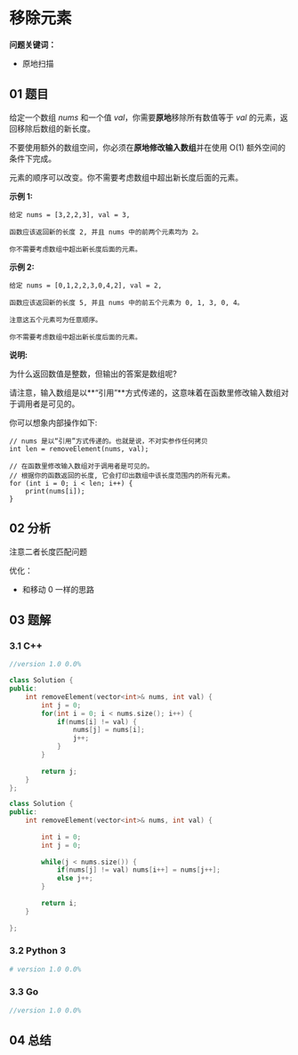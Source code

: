 # 移除元素

**问题关键词：**

- 原地扫描

## 01 题目

给定一个数组 *nums* 和一个值 *val*，你需要**原地**移除所有数值等于 *val* 的元素，返回移除后数组的新长度。

不要使用额外的数组空间，你必须在**原地修改输入数组**并在使用 O(1) 额外空间的条件下完成。

元素的顺序可以改变。你不需要考虑数组中超出新长度后面的元素。

**示例 1:**

```
给定 nums = [3,2,2,3], val = 3,

函数应该返回新的长度 2, 并且 nums 中的前两个元素均为 2。

你不需要考虑数组中超出新长度后面的元素。
```

**示例 2:**

```
给定 nums = [0,1,2,2,3,0,4,2], val = 2,

函数应该返回新的长度 5, 并且 nums 中的前五个元素为 0, 1, 3, 0, 4。

注意这五个元素可为任意顺序。

你不需要考虑数组中超出新长度后面的元素。
```

**说明:**

为什么返回数值是整数，但输出的答案是数组呢?

请注意，输入数组是以**“引用”**方式传递的，这意味着在函数里修改输入数组对于调用者是可见的。

你可以想象内部操作如下:

```
// nums 是以“引用”方式传递的。也就是说，不对实参作任何拷贝
int len = removeElement(nums, val);

// 在函数里修改输入数组对于调用者是可见的。
// 根据你的函数返回的长度, 它会打印出数组中该长度范围内的所有元素。
for (int i = 0; i < len; i++) {
    print(nums[i]);
}
```

## 02 分析

注意二者长度匹配问题

优化：

- 和移动 0 一样的思路

## 03 题解

### 3.1 C++

```c++
//version 1.0 0.0%

class Solution {
public:
    int removeElement(vector<int>& nums, int val) {
        int j = 0;
        for(int i = 0; i < nums.size(); i++) {
            if(nums[i] != val) {
                nums[j] = nums[i];
                j++;
            }
        }
        
        return j;
    }
};
```

```c++
class Solution {
public:
    int removeElement(vector<int>& nums, int val) {
        
        int i = 0;
        int j = 0;
        
        while(j < nums.size()) {
            if(nums[j] != val) nums[i++] = nums[j++];
            else j++;
        }
        
        return i;
    }
        
};

```



### 3.2 Python 3

```python
# version 1.0 0.0%

```

### 3.3 Go

```Go
//version 1.0 0.0%

```



## 04 总结

